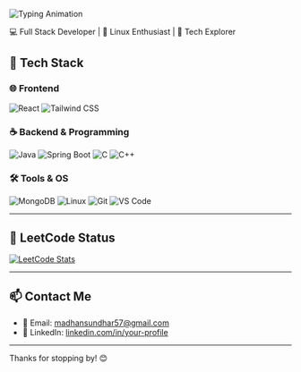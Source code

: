 ![Typing Animation](https://readme-typing-svg.herokuapp.com?font=Fira+Code&size=24&pause=1000&center=true&vCenter=true&color=00FFCC&width=435&lines=Hi%2C+I'm+Madhan+Sundhar)



💻 Full Stack Developer  | 🐧 Linux Enthusiast  | 🚀 Tech Explorer

## 🔧 Tech Stack

### 🌐 Frontend
![React](https://img.shields.io/badge/React-20232A?style=for-the-badge&logo=react&logoColor=61DAFB)
![Tailwind CSS](https://img.shields.io/badge/TailwindCSS-38B2AC?style=for-the-badge&logo=tailwind-css&logoColor=white)

### ☕ Backend & Programming
![Java](https://img.shields.io/badge/Java-ED8B00?style=for-the-badge&logo=java&logoColor=white)
![Spring Boot](https://img.shields.io/badge/SpringBoot-6DB33F?style=for-the-badge&logo=spring-boot&logoColor=white)
![C](https://img.shields.io/badge/C-00599C?style=for-the-badge&logo=c&logoColor=white)
![C++](https://img.shields.io/badge/C++-00599C?style=for-the-badge&logo=cplusplus&logoColor=white)

### 🛠️ Tools & OS
![MongoDB](https://img.shields.io/badge/MongoDB-47A248?style=for-the-badge&logo=mongodb&logoColor=white)
![Linux](https://img.shields.io/badge/Linux-FCC624?style=for-the-badge&logo=linux&logoColor=black)
![Git](https://img.shields.io/badge/Git-F05032?style=for-the-badge&logo=git&logoColor=white)
![VS Code](https://img.shields.io/badge/VSCode-007ACC?style=for-the-badge&logo=visual-studio-code&logoColor=white)

---

## 🧠 LeetCode Status

[![LeetCode Stats](https://leetcard.jacoblin.cool/your-leetcode-username?theme=dark&font=Arial&ext=contest)](https://leetcode.com/u/Madhan57/)

---

## 📫 Contact Me

- 📧 Email: madhansundhar57@gmail.com  
- 💼 LinkedIn: [linkedin.com/in/your-profile](https://www.linkedin.com/in/madhan-sundhar-23b243256/)

---
Thanks for stopping by! 😊
